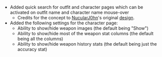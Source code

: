 * Added quick search for outfit and character pages which can be activated on outfit name and character name mouse-over
    * Credits for the concept to [NucularJ0hn](http://www.reddit.com/user/NucularJ0hn)'s original [design](http://i.imgur.com/vFRq4Ww.gif).
* Added the following settings for the character page:
    * Ability to show/hide weapon images (the default being "Show")
    * Ability to show/hide most of the weapon stat columns (the default being all the columns)
    * Ability to show/hide weapon history stats (the default being just the accuracy stat)